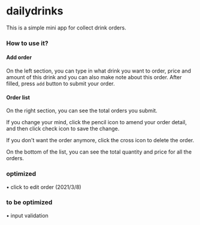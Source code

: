# dailydrinks
This is a simple mini app for collect drink orders.

### How to use it?
#### Add order
On the left section, you can type in what drink you want to order, price and amount of this drink and you can also make note about this order.
After filled, press `add` button to submit your order.

#### Order list
On the right section, you can see the total orders you submit. 

If you change your mind, click the pencil icon to amend your order detail, and then click check icon to save the change.

If you don't want the order anymore, click the cross icon to delete the order.

On the bottom of the list, you can see the total quantity and price for all the orders.  

### optimized
• click to edit order (2021/3/8)

### to be optimized
• input validation
